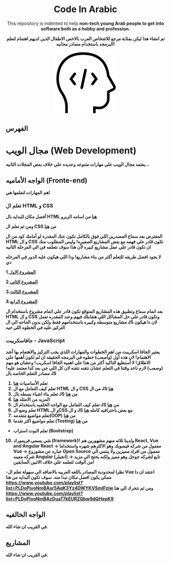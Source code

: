 <h1 align='center'>
Code In Arabic
</h1>

<p align='center'>
 This repository is indented to help <strong>non-tech young Arab<strong/> people to get into software both as a hobby and profession.
</p>
  
 
<p align='center'>
  تم انشاء هذا ليكن بمثابة مرجع للاشخاص العرب بالاخص الاطفال الذين لديهم اهتمام لتعلم البرمجه باستخدام مصادر مجانيه!
</p>

<p align="center">
 <img  src="./logo.gif" title="Code In Arabic" alt="Code In Arabic" />
</p>

## الفهرس

# مجال الويب (Web Development)

يعتمد مجال الويب علي مهارات متنوعه وعديده علي خلاف بعض المجلات الثانيه...

## الواجه الأماميه (Fronte-end)

اهم المهارات لتعلمها هي

### تعلم ال HTML و CSS

أفضل مكان للبدايه بال HTML [هنا](https://www.youtube.com/playlist?list=PLDoPjvoNmBAw_t_XWUFbBX-c9MafPk9ji) من اسامه الزيرو

ومن ثم تعلم ال CSS من [هنا](https://www.youtube.com/playlist?list=PLDoPjvoNmBAzjsz06gkzlSrlev53MGIKe)

المفترض بعد سماع المصدرين اللي فوق بالكامل تكون عنك المقدره لو أمامك كود من ال HTML و ال CSS تكون قادر علي فهمه مع بعض المشاريع الصغيره! وليس المطلوب منك ان تكون قادر علي عمل مشاريع كبيره لأن هذا سوف نتعلمه في الي المرحله الثانيه

لا يجود افضل طريقه للتعلم أكثر من بناء مشاريع! ودا اللي هيكون عليه الدور في المرحله دي

1.[المشروع الاول](https://www.youtube.com/watch?v=MBq8ZFEIIaQ&list=PLDoPjvoNmBAzHSjcR-HnW9tnxyuye8KbF)

2.[المشروع الثاني](https://www.youtube.com/watch?v=7_USXxmn7DM&list=PLDoPjvoNmBAy1l-2A21ng3gxEyocruT0t)

3.[المشروع الثالث](https://www.youtube.com/watch?v=lXVP3rDH9EU&list=PLDoPjvoNmBAxuCSp2_-9LurPqRVwketnc)

4.[المشروع الرابع](https://www.youtube.com/watch?v=4OGWPn-Q__I&list=PLDoPjvoNmBAyGaRGzPVZCkYx5L7Mo9Tbh)

بعد اتمام سماع وتطبيق هذه المشاريع المتوقع تكون قادر علي اتمام مشروع باستخدام ال HTML و ال CSS وتكون قادر علي حل المشاكل اللي هتقابلك فيهم وعند المقدره تعمل مشاريع متوسطه وكبيره باستخدامهم فقط ولكن بدون الحاجه الي ال JS لان دا هيكون التركيز عليه في الخطوه اللي جيه

### جافاسكريبت - JavaScript

يعتبر الجافا اسكريبت من اهم الخطوات والمهارات اللذي يجب التركيز والاهتمام بها أشد الاهتمام!
لان هذه أول (وأصعب) خطوه في البرمجه الحقيقه ان لم تكون أهمها علي الاطلاق!
لا أستطيع التاكيد أكثر من هذا علي اهمية الجافا اسكريب! وعشان هو مهم (وصعب) لازم ناخد وقتنا في التعلم عشان نتقنه نتقنه لان كل اللي جي بعد كدا معتمد عليه!
**مصادر التعلم الخاصه بال JS**

1. تعلم الأساسيات [هنا](https://www.youtube.com/watch?v=GM6dQBmc-Xg&list=PLDoPjvoNmBAx3kiplQR_oeDqLDBUDYwVv)
2. تعلم كيف التعامل مع ال HTML و ال CSS من ال JS [هنا](https://www.youtube.com/watch?v=LlQC9sU0coM&list=PLDoPjvoNmBAxx97QDMOCpzxbu1ZHJ4i7i)
3. تعلم بناء اشياء بسطه بال JS من [هنا](https://www.youtube.com/watch?v=AeXkyj4mXms&list=PLDoPjvoNmBAz7_BgzvNcOaE-m_SnE4jiT)
4. المزيد من الامثله [هنا](https://www.youtube.com/watch?v=Auo9jbFJf74&list=PLDoPjvoNmBAxhsMvDrXldKClH7FdE8WSf)
5. تعلم كيف التعامل مع الواجه الخلفيه باستخدام ال JS من [هنا](https://www.youtube.com/watch?v=CLpmD7hxiBs&list=PLDoPjvoNmBAwH_PyuEFjk3OvXflJJrDRQ)
6. تعلم وضع ال HTML و الCSS و ال JS مع بعض باحترافيه كامله [هنا](https://www.youtube.com/watch?v=vedT2jk3hi4&list=PLDoPjvoNmBAzvmpzF-6l3tAviiCPbwkB8)
7. تعلم مواضيع متقدمه(OOP) من [هنا](https://www.youtube.com/watch?v=6ivFyw0gs8o&list=PLDoPjvoNmBAzLyvrWPwMw6bbBlTwPxgLF)
8. تعلم مواضيع اكثر تقدما (Testing) من [هنا](https://www.youtube.com/watch?v=I5ba6jpRNh8&list=PLDoPjvoNmBAwSrfBPERTnCmWAbcMAwG9O)

- تعلم البوت استراب (Bootstrap)

10. شي يسمي فريمورك (framework)!
    ولدينا ثلاثه منهم مشهورين هم React, Vue and Angular
    React -> معمول من شركه فيسوبك وهو الاكثرهم شهره واستخداما
    Vue -> عباره عن مشوروع Open Source معمول من افراد مميزين ولا ينتمي الي شركه معينه
    Angular (انجيلر) -> تابع لشركه جوجل وهو مميز ولكنه يحتج الي مزيد من الوقت لتعلمه علي خلاف الاثنين السابقين!

-نظرا لمحدودية المصادر باللغه العربيه بالاضافه الي سهولة تعلم ال Vue اعتقد ان دا ممكن يكون افضل مكان تبدا منه.
سوف تكون البدايه من هنا https://www.youtube.com/playlist?list=PLDoPjvoNmBAxr5AqK3Yz4DWYKVSmIFziw
ومن ثم نتحرك الي هنا https://www.youtube.com/playlist?list=PLDoPjvoNmBAzDuaT7kEURZQbw9dQHepK9

## الواجه الخالفيه

في القريب ان شاء الله.

## المشاريع

في القريب ان شاء الله.
